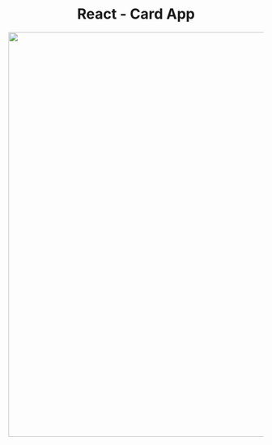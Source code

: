 <h1 align="center">
   React - Card App
</h1>

<p align="center">
  <img src="https://github.com/ozkannbuyuk/react-exercises/assets/111967202/77279422-f319-4de4-a58d-024b8a4eeacd" width="800" />
</p>
